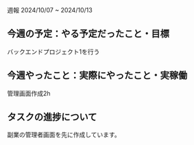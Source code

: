 週報 2024/10/07 ~ 2024/10/13
## 今週の予定：やる予定だったこと・目標

バックエンドプロジェクト1を行う

## 今週やったこと：実際にやったこと・実稼働

管理画面作成2h

## タスクの進捗について

副業の管理者画面を先に作成しています。

